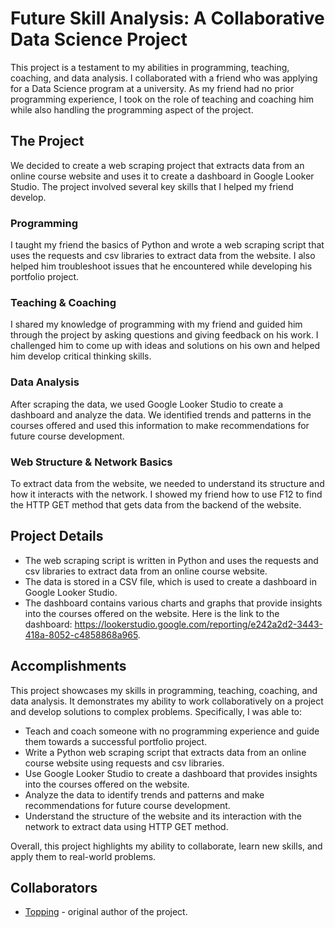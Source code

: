 # Future Skill Analysis: A Collaborative Data Science Project
This project is a testament to my abilities in programming, teaching, coaching, and data analysis. I collaborated with a friend who was applying for a Data Science program at a university. As my friend had no prior programming experience, I took on the role of teaching and coaching him while also handling the programming aspect of the project.

## The Project
We decided to create a web scraping project that extracts data from an online course website and uses it to create a dashboard in Google Looker Studio. The project involved several key skills that I helped my friend develop.

### Programming
I taught my friend the basics of Python and wrote a web scraping script that uses the requests and csv libraries to extract data from the website. I also helped him troubleshoot issues that he encountered while developing his portfolio project.

### Teaching & Coaching
I shared my knowledge of programming with my friend and guided him through the project by asking questions and giving feedback on his work. I challenged him to come up with ideas and solutions on his own and helped him develop critical thinking skills.

### Data Analysis
After scraping the data, we used Google Looker Studio to create a dashboard and analyze the data. We identified trends and patterns in the courses offered and used this information to make recommendations for future course development.

### Web Structure & Network Basics
To extract data from the website, we needed to understand its structure and how it interacts with the network. I showed my friend how to use F12 to find the HTTP GET method that gets data from the backend of the website.

## Project Details
* The web scraping script is written in Python and uses the requests and csv libraries to extract data from an online course website.
* The data is stored in a CSV file, which is used to create a dashboard in Google Looker Studio.
* The dashboard contains various charts and graphs that provide insights into the courses offered on the website. Here is the link to the dashboard: https://lookerstudio.google.com/reporting/e242a2d2-3443-418a-8052-c4858868a965.

## Accomplishments
This project showcases my skills in programming, teaching, coaching, and data analysis. It demonstrates my ability to work collaboratively on a project and develop solutions to complex problems. Specifically, I was able to:

* Teach and coach someone with no programming experience and guide them towards a successful portfolio project.
* Write a Python web scraping script that extracts data from an online course website using requests and csv libraries.
* Use Google Looker Studio to create a dashboard that provides insights into the courses offered on the website.
* Analyze the data to identify trends and patterns and make recommendations for future course development.
* Understand the structure of the website and its interaction with the network to extract data using HTTP GET method.

Overall, this project highlights my ability to collaborate, learn new skills, and apply them to real-world problems.

## Collaborators

* [Topping](https://github.com/Topping4) - original author of the project.
<!--  * [TGOD](https://github.com/TGODTH) - contributed to the web scraping script and provided programming guidance and coaching throughout the project with the permission and approval of Topping. -->
